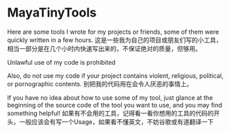 # MayaTinyTools
Here are some tools I wrote for my projects or friends, some of them were quickly written in a few hours.
这是一些我为自己的项目或朋友们写的小工具，相当一部分是在几个小时内快速写出来的，不保证绝对的质量，但够用。

Unlawful use of my code is prohibited

Also, do not use my code if your project contains violent, religious, political, or pornographic contents.
别把我的代码用在会令人厌恶的事情上。

If you have no idea about how to use some of my tool, just glance at the beginning of the source code of the tool you want to use, and you may find something helpful!
如果有不会用的工具，记得看一看你想用的工具的代码的开头，一般应该会有写一个Usage，如果看不懂英文，不妨谷歌或有道翻译一下
